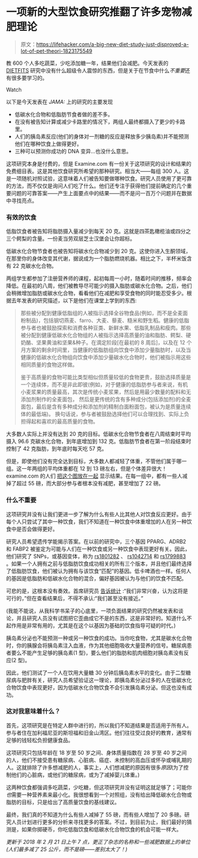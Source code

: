 # 一项新的大型饮食研究推翻了许多宠物减肥理论

> 原文：<https://lifehacker.com/a-big-new-diet-study-just-disproved-a-lot-of-pet-theori-1823175549>

教 600 个人多吃蔬菜，少吃添加糖一年，结果他们会减肥。今天发表的 [DIETFITS](https://www.ncbi.nlm.nih.gov/pmc/articles/PMC5274550/) 研究中没有什么超级令人震惊的东西，但是关于在节食中什么*不重要*还有很多要学习的。

Watch

以下是今天发表在 *JAMA:* 上的研究的主要发现

*   低碳水化合物和低脂肪节食者做的差不多。
*   在没有被告知计算或减少卡路里的情况下，两组人最终都摄入了更少的卡路里。
*   人们的胰岛素反应(他们的身体对一剂糖的反应是释放多少胰岛素)并不能预测他们在哪种饮食上做得更好。
*   三种可以预测你成功的 DNA 变异...也没什么意思。

这项研究本身是付费的，但是 Examine.com 有一份关于这项研究的设计和结果的免费细目表。这是其他饮食研究所希望的那种研究。相当大——每组 300 人。这是一项随机对照试验，这意味着人们被告知要做哪种饮食。研究人员使用了更可靠的方法，而不仅仅是询问人们吃了什么。他们还专注于获得他们提前确定的几个重要问题的可靠答案——产生上面要点中的结果——而不是问一百万个问题并在数据中寻找亮点。

### 有效的饮食

低脂饮食者被告知将脂肪摄入量减少到每天 20 克。这就是四茶匙橄榄油或四分之三个鳄梨的含量。一份麦当劳双层芝士汉堡会让你超标。

低碳水化合物节食者也被告知将碳水化合物减少到 20 克。这使你进入生酮领域，在那里你的身体改变其代谢，据说成为一个脂肪燃烧机器。相比之下，半杯米饭含有 22 克碳水化合物。

两组学生都参加了注册营养师的课程，起初每周一小时，随着时间的推移，频率会降低。在最初的八周，他们被教导尽可能少的摄入脂肪或碳水化合物。之后，他们会稍微增加脂肪或碳水化合物，看看他们在减肥和享受食物的同时能忍受多少。根据去年发表的研究描述，以下是他们在课堂上学到的东西:

> 那些被分配到健康低脂组的人被指示选择全谷物食品(例如，而不是全麦面粉制品)，包括钢切燕麦、farro、大麦、藜麦、糙米和野生稻。健康的低脂参与者也被鼓励探索和消费各种豆类、新鲜水果、低脂乳制品和瘦肉。那些被分配到健康低碳水化合物组的人被指示选择高质量的油和脂肪、鳄梨、硬奶酪、坚果黄油和坚果&种子。在滴定阶段[在最初的 8 周后]，以及在 12 个月方案的剩余时间里，当健康的低脂肪组向饮食中添加少量脂肪时，以及当健康的低碳水化合物组向饮食中添加少量碳水化合物时，他们被指示用这些相同质量的食物这样做。
> 
> 鉴于高质量的食物可能比类型相似但质量较低的食物更贵，鼓励选择质量是一个连续体，而不是非此即彼(例如，对于健康的低脂肪参与者来说，有机小麦浆果的质量最高，其次是传统小麦浆果，然后是用最少数量的配料和无添加剂制作的全麦面包， 然后是更传统的含有多种成分(包括添加剂)的全麦面包，最后是含有多种成分和添加剂的精制白面粉面包，被认为是质量连续体的最低端)。 换句话说，参与者被鼓励选择他们可以合理找到、实际上负担得起和喜欢的最高质量的食物。

大多数人实际上并没有达到 20 克的目标。低碳水化合物节食者在八周结束时平均摄入 96.6 克碳水化合物，到年底增加到 132 克。低脂肪节食者在第一阶段结束时控制了 42 克脂肪，到年底时每天吃 57 克。

但是，即使他们没有完全达到目标，大多数人都减轻了体重，不管他们属于哪一组。这一年两组的平均体重都在 12 到 13 磅左右，但是个体差异很大！examine.com 的人们 [把这个图放在一起](https://examine.com/nutrition/low-fat-vs-low-carb-for-weight-loss/) 显示结果。在每一组中，都有一些人减掉了超过 55 磅，而大部分参与者根本没有减肥，甚至增加了 22 磅。

### 什么不重要

这项研究并没有让我们更进一步了解为什么有些人比其他人对饮食反应更好。由于每个人只尝试了其中一种饮食，我们不知道在一种饮食中体重增加的人在另一种饮食中是否会做得更好。

研究人员希望遗传学能揭示答案。在以前的研究中，三个基因 PPARG、ADRB2 和 FABP2 被鉴定为可能与人们在一种饮食或另一种饮食中表现更好有关。因此，他们研究了 SNPs，或基因变体，称为 [rs1801282](https://www.snpedia.com/index.php/Rs1801282) 、 [rs1042714](https://www.snpedia.com/index.php/Rs1042714) 和 [rs1799883](https://www.snpedia.com/index.php/Rs1799883) 。如果一个人拥有之前与低脂肪饮食成功相关的所有三个版本，并且他们最终选择了低脂肪饮食，他们被认为拥有与该饮食“匹配”的基因。低卡啤酒也一样。任何人的基因是低脂肪和低碳水化合物的混合，偏好基因被认为与他们的饮食不匹配。

可悲的是，这根本没有奏效。首席研究员 [告诉统计](https://www.statnews.com/2018/02/20/diet-genetic-matching/) :“我们非常兴奋，认为这将是可行的，”但在查看结果后，不得不承认:“我们甚至没有接近。”

(我能不能说，从我科学书呆子的心底里，一项负面结果的研究仍然被发表和谈论，并且研究人员没有试图把它歪曲成它不是的东西，这是非常好的。知道什么不起作用是非常有用的，尤其是在这个以基因为基础的饮食指导可疑的时代。)

胰岛素分泌也不能预测一种或另一种饮食的成功。当你吃食物，尤其是碳水化合物时，你的胰腺会将胰岛素注入血液，作为其他细胞吸收大量营养的信号。糖尿病患者要么不能产生足够的胰岛素(1 型)，要么他们的脂肪和肌肉细胞对胰岛素没有反应(2 型)。

因此，他们测试了一个人在饮用大量糖 30 分钟后胰岛素水平的变化。由于二型糖尿病与肥胖有关，研究人员希望验证这一理论，即胰岛素分泌过多的人在低碳水化合物饮食中表现更好，因为低碳水化合物饮食不会引发胰岛素分泌。但这也没有成功。

### 这对我意味着什么？

首先，这项研究是在特定人群中进行的，所以我们不知道结果是否适用于所有人。参与者住在加利福尼亚的斯坦福和旧金山湾区。他们往往受过良好的教育，通常有足够的钱轻松负担健康食品。

这项研究只包括年龄在 18 岁至 50 岁之间、身体质量指数在 28 岁至 40 岁之间的人，他们不接受患有糖尿病、心脏病、癌症、未控制的高血压或怀孕或哺乳期的人。这就排除了许多想减肥的人，事实上，人们想减肥的原因有很多*原因*(为了控制他们的心脏病，或他们的糖尿病，或为了减掉婴儿体重。)

这两种饮食都强调多吃蔬菜，少吃糖，但这项研究并没有证明这就足够了；可能你*也*需要一种营养素来最小化。我很想看到一个对照组，没有给出降低碳水化合物或脂肪的目标，只是给出了高质量饮食的基线建议。

最终，我们真的不知道为什么有些人减掉了 55 磅，而有些人增加了 20 多磅。研究人员计划进行更多的分析来寻找更多的答案。不过，到目前为止，我们最好的猜测是，如果你掷硬币，你吃低脂饮食和低碳水化合物饮食的机会可能一样大。

*更新于 2018 年 2 月 21 日上午 7 点，更正了杂志的名称和一些减肥数据上的单位(人们最多减了 25 公斤，而不是磅——差别太大了！)*